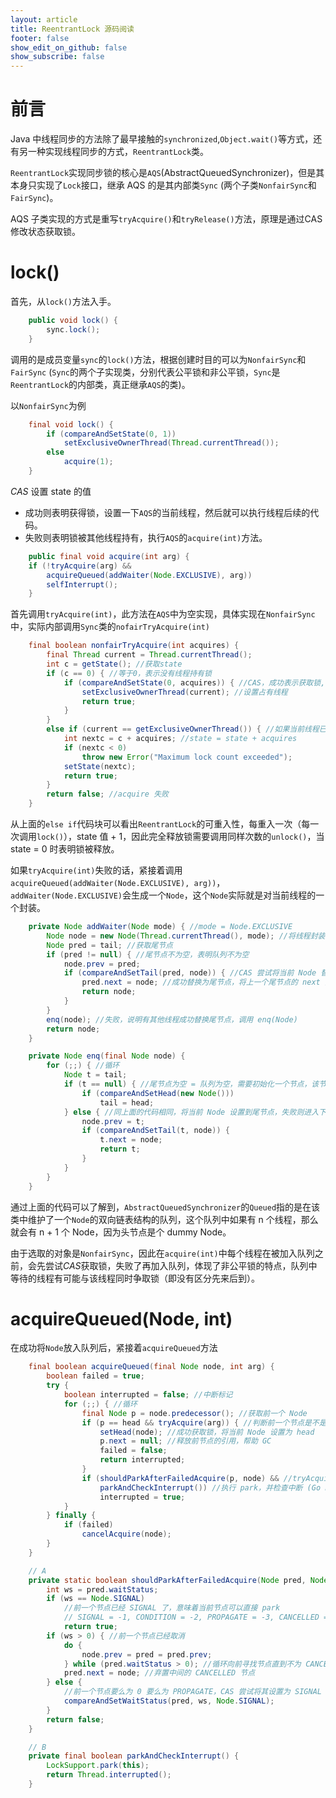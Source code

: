 ```yaml
---
layout: article
title: ReentrantLock 源码阅读
footer: false
show_edit_on_github: false
show_subscribe: false
---
```


# 前言
Java 中线程同步的方法除了最早接触的`synchronized`,`Object.wait()`等方式，还有另一种实现线程同步的方式，`ReentrantLock`类。

`ReentrantLock`实现同步锁的核心是`AQS`(AbstractQueuedSynchronizer)，但是其本身只实现了`Lock`接口，继承 AQS 的是其内部类`Sync`
(两个子类`NonfairSync`和`FairSync`)。

AQS 子类实现的方式是重写`tryAcquire()`和`tryRelease()`方法，原理是通过CAS修改状态获取锁。

# lock()

首先，从`lock()`方法入手。

```java
    public void lock() {
        sync.lock();
    }
```

调用的是成员变量`sync`的`lock()`方法，根据创建时目的可以为`NonfairSync`和`FairSync`
(`Sync`的两个子实现类，分别代表公平锁和非公平锁，`Sync`是`ReentrantLock`的内部类，真正继承`AQS`的类)。

以`NonfairSync`为例

```java
    final void lock() {
        if (compareAndSetState(0, 1))
            setExclusiveOwnerThread(Thread.currentThread());
        else
            acquire(1);
    }
```
*CAS* 设置 state 的值
- 成功则表明获得锁，设置一下`AQS`的当前线程，然后就可以执行线程后续的代码。
- 失败则表明锁被其他线程持有，执行`AQS`的`acquire(int)`方法。

```java
    public final void acquire(int arg) {
    if (!tryAcquire(arg) && 
        acquireQueued(addWaiter(Node.EXCLUSIVE), arg))
        selfInterrupt();
    }
```
首先调用`tryAcquire(int)`，此方法在`AQS`中为空实现，具体实现在`NonfairSync`中，实际内部调用`Sync`类的`nofairTryAcquire(int)`

```java
    final boolean nonfairTryAcquire(int acquires) {
        final Thread current = Thread.currentThread();
        int c = getState(); //获取state
        if (c == 0) { //等于0，表示没有线程持有锁
            if (compareAndSetState(0, acquires)) { //CAS，成功表示获取锁, acquires 通常为 1
                setExclusiveOwnerThread(current); //设置占有线程
                return true;
            }
        }
        else if (current == getExclusiveOwnerThread()) { //如果当前线程已经占有锁
            int nextc = c + acquires; //state = state + acquires
            if (nextc < 0) 
                throw new Error("Maximum lock count exceeded");
            setState(nextc);
            return true;
        }
        return false; //acquire 失败
    }
```

从上面的`else if`代码块可以看出`ReentrantLock`的可重入性，每重入一次（每一次调用`lock()`），state 值 + 1，因此完全释放锁需要调用同样次数的`unlock()`，当 state = 0 时表明锁被释放。

如果`tryAcquire(int)`失败的话，紧接着调用`acquireQueued(addWaiter(Node.EXCLUSIVE), arg))`，`addWaiter(Node.EXCLUSIVE)`会生成一个`Node`，这个`Node`实际就是对当前线程的一个封装。


```java
    private Node addWaiter(Node mode) { //mode = Node.EXCLUSIVE
        Node node = new Node(Thread.currentThread(), mode); //将线程封装成 Node 
        Node pred = tail; //获取尾节点
        if (pred != null) { //尾节点不为空，表明队列不为空
            node.prev = pred;
            if (compareAndSetTail(pred, node)) { //CAS 尝试将当前 Node 替换成新的尾节点
                pred.next = node; //成功替换为尾节点，将上一个尾节点的 next 指向当前 Node
                return node;
            }
        }
        enq(node); //失败，说明有其他线程成功替换尾节点，调用 enq(Node)
        return node;
    }

    private Node enq(final Node node) {
        for (;;) { //循环
            Node t = tail;
            if (t == null) { //尾节点为空 = 队列为空，需要初始化一个节点，该节点不代表任何线程，是一个 dummy 节点
                if (compareAndSetHead(new Node()))
                    tail = head;
            } else { //同上面的代码相同，将当前 Node 设置到尾节点，失败则进入下一个循环，直至成功
                node.prev = t;
                if (compareAndSetTail(t, node)) {
                    t.next = node;
                    return t;
                }
            }
        }
    }
```

通过上面的代码可以了解到，`AbstractQueuedSynchronizer`的`Queued`指的是在该类中维护了一个`Node`的双向链表结构的队列，这个队列中如果有 n 个线程，那么就会有 n + 1 个 Node，因为头节点是个 dummy Node。

由于选取的对象是`NonfairSync`，因此在`acquire(int)`中每个线程在被加入队列之前，会先尝试*CAS*获取锁，失败了再加入队列，体现了非公平锁的特点，队列中等待的线程有可能与该线程同时争取锁（即没有区分先来后到）。

# acquireQueued(Node, int)

在成功将`Node`放入队列后，紧接着`acquireQueued`方法

```java
    final boolean acquireQueued(final Node node, int arg) {
        boolean failed = true;
        try {
            boolean interrupted = false; //中断标记
            for (;;) { //循环
                final Node p = node.predecessor(); //获取前一个 Node
                if (p == head && tryAcquire(arg)) { //判断前一个节点是不是 head，是的话 CAS 尝试获取锁
                    setHead(node); //成功获取锁，将当前 Node 设置为 head
                    p.next = null; //释放前节点的引用，帮助 GC
                    failed = false;
                    return interrupted; 
                }
                if (shouldParkAfterFailedAcquire(p, node) && //tryAcquire失败，检查是否 park (Go A)
                    parkAndCheckInterrupt()) //执行 park，并检查中断 (Go B)
                    interrupted = true;
            }
        } finally {
            if (failed)
                cancelAcquire(node);
        }
    }

    // A
    private static boolean shouldParkAfterFailedAcquire(Node pred, Node node) {
        int ws = pred.waitStatus;
        if (ws == Node.SIGNAL)
            //前一个节点已经 SIGNAL 了，意味着当前节点可以直接 park
            // SIGNAL = -1, CONDITION = -2, PROPAGATE = -3, CANCELLED =1
            return true;
        if (ws > 0) { //前一个节点已经取消
            do {
                node.prev = pred = pred.prev;
            } while (pred.waitStatus > 0); //循环向前寻找节点直到不为 CANCELLED 的节点
            pred.next = node; //弃置中间的 CANCELLED 节点
        } else {
            //前一个节点要么为 0 要么为 PROPAGATE，CAS 尝试将其设置为 SIGNAL
            compareAndSetWaitStatus(pred, ws, Node.SIGNAL);
        }
        return false;
    }

    // B
    private final boolean parkAndCheckInterrupt() {
        LockSupport.park(this);
        return Thread.interrupted();
    }
```
